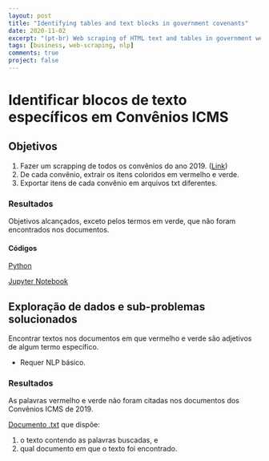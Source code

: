 ```yaml
---
layout: post
title: "Identifying tables and text blocks in government covenants"
date: 2020-11-02
excerpt: "(pt-br) Web scraping of HTML text and tables in government websites"
tags: [business, web-scraping, nlp]
comments: true
project: false
---
```


# Identificar blocos de texto específicos em Convênios ICMS

## Objetivos
1. Fazer um scrapping de todos os convênios do ano 2019. ([Link](https://www.confaz.fazenda.gov.br/legislacao/convenios/2019))
2. De cada convênio, extrair os itens coloridos em vermelho e verde.
3. Exportar itens de cada convênio em arquivos txt diferentes.

### Resultados
Objetivos alcançados, exceto pelos termos em verde, que não foram encontrados nos documentos.

#### Códigos
[Python](https://github.com/pedroafleite/convenios/blob/main/convenios.py) 

[Jupyter Notebook](https://github.com/pedroafleite/convenios/blob/main/convenios.ipynb)

## Exploração de dados e sub-problemas solucionados
Encontrar textos nos documentos em que vermelho e verde são adjetivos de algum termo específico.
  - Requer NLP básico.

### Resultados 
As palavras vermelho e verde não foram citadas nos documentos dos Convênios ICMS de 2019.

[Documento .txt](https://github.com/pedroafleite/convenios/blob/main/output.txt) que dispõe:
1. o texto contendo as palavras buscadas, e 
2. qual documento em que o texto foi encontrado.
